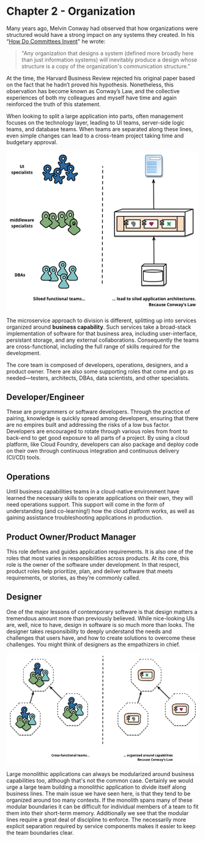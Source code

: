 # Chapter 2 - Organization

Many years ago, Melvin Conway had observed that how organizations were structured would have a strong impact on any systems they created. In his “[How Do Committees Invent](http://www.melconway.com/research/committees.html)" he wrote:

> "Any organization that designs a system \(defined more broadly here than just information systems\) will inevitably produce a design whose structure is a copy of the organization's communication structure."

At the time, the Harvard Business Review rejected his original paper based on the fact that he hadn’t proved his hypothesis. Nonetheless, this observation has become known as Conway’s Law, and the collective experiences of both my colleagues and myself have time and again reinforced the truth of this statement.

When looking to split a large application into parts, often management focuses on the technology layer, leading to UI teams, server-side logic teams, and database teams. When teams are separated along these lines, even simple changes can lead to a cross-team project taking time and budgetary approval.

![](../.gitbook/assets/conways-law.png)

The microservice approach to division is different, splitting up into services organized around **business capability**. Such services take a broad-stack implementation of software for that business area, including user-interface, persistant storage, and any external collaborations. Consequently the teams are cross-functional, including the full range of skills required for the development.

The core team is composed of developers, operations, designers, and a product owner. There are also some supporting roles that come and go as needed—testers, architects, DBAs, data scientists, and other specialists.

## Developer/Engineer

These are programmers or software developers. Through the practice of pairing, knowledge is quickly spread among developers, ensuring that there are no empires built and addressing the risks of a low bus factor. Developers are encouraged to rotate through various roles from front to back-end to get good exposure to all parts of a project. By using a cloud platform, like Cloud Foundry, developers can also package and deploy code on their own through continuous integration and continuous delivery \(CI/CD\) tools.

## Operations

Until business capabilities teams in a cloud-native environment have learned the necessary skills to operate applications on their own, they will need operations support. This support will come in the form of understanding \(and co-learning!\) how the cloud platform works, as well as gaining assistance troubleshooting applications in production.

## Product Owner/Product Manager

This role defines and guides application requirements. It is also one of the roles that most varies in responsibilities across products. At its core, this role is the owner of the software under development. In that respect, product roles help prioritize, plan, and deliver software that meets requirements, or stories, as theyʼre commonly called.

## Designer

One of the major lessons of contemporary software is that design matters a tremendous amount more than previously believed. While nice-looking UIs are, well, nice to have, design in software is so much more than looks. The designer takes responsibility to deeply understand the needs and challenges that users have, and how to create solutions to overcome these challenges. You might think of designers as the empathizers in chief.

![](../.gitbook/assets/preferfunctionalstafforganization.png)

Large monolithic applications can always be modularized around business capabilities too, although that's not the common case. Certainly we would urge a large team building a monolithic application to divide itself along business lines. The main issue we have seen here, is that they tend to be organized around too many contexts. If the monolith spans many of these modular boundaries it can be difficult for individual members of a team to fit them into their short-term memory. Additionally we see that the modular lines require a great deal of discipline to enforce. The necessarily more explicit separation required by service components makes it easier to keep the team boundaries clear.

